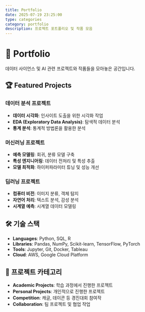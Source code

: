 ```yaml
---
title: Portfolio
date: 2025-07-19 23:25:00
type: categories
category: portfolio
description: 프로젝트 포트폴리오 및 작품 모음
---
```


# 💼 Portfolio

데이터 사이언스 및 AI 관련 프로젝트와 작품들을 모아놓은 공간입니다.

## 🏆 Featured Projects
### 데이터 분석 프로젝트
- **데이터 시각화**: 인사이트 도출을 위한 시각화 작업
- **EDA (Exploratory Data Analysis)**: 탐색적 데이터 분석
- **통계 분석**: 통계적 방법론을 활용한 분석

### 머신러닝 프로젝트  
- **예측 모델링**: 회귀, 분류 모델 구축
- **특성 엔지니어링**: 데이터 전처리 및 특성 추출
- **모델 최적화**: 하이퍼파라미터 튜닝 및 성능 개선

### 딥러닝 프로젝트
- **컴퓨터 비전**: 이미지 분류, 객체 탐지
- **자연어 처리**: 텍스트 분석, 감성 분석
- **시계열 예측**: 시계열 데이터 모델링

## 🛠️ 기술 스택
- **Languages**: Python, SQL, R
- **Libraries**: Pandas, NumPy, Scikit-learn, TensorFlow, PyTorch
- **Tools**: Jupyter, Git, Docker, Tableau
- **Cloud**: AWS, Google Cloud Platform

## 📂 프로젝트 카테고리
- **Academic Projects**: 학습 과정에서 진행한 프로젝트
- **Personal Projects**: 개인적으로 진행한 프로젝트  
- **Competition**: 캐글, 데이콘 등 경진대회 참여작
- **Collaboration**: 팀 프로젝트 및 협업 작업 